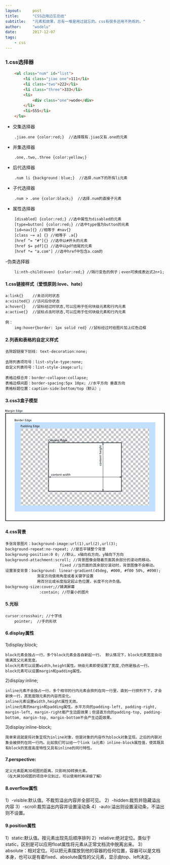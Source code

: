 ```yaml
---
layout: 	post
title:		"CSS边用边忘总结"
subtitle:	"元素和效果，总有一堆是用过就忘的。css有很多还用不熟练的。"
author:		"wodelu"
date:		2017-12-07
tags:
    - css
---
```


### 1.css选择器

```html
	<ul class="num" id="list">
		<li class="jiao one">111</li>
		<li class="two">222</li>
		<li class="three">333</li>
		<li>
			<div class="one">wode</div>
		</li>
		<li>555</li>
	</lu>
```


 - 交集选择器 


```
 	.jiao.one {color:red;}  //选择既有.jiao又有.one的元素

```


- 并集选择器
 

```
 	.one,.two,.three {color:yellow;}
```

 - 后代选择器

```
	.num li {background：blue;}  //选择.num下的所有li元素
```

- 子代选择器

```
	.num > .one {color:black;}	//选择.num的直接子元素
```

- 属性选择器

```
	[disabled] {color:red;} //选中属性为disabled的元素
	[type=button] {color:red;} //选中type值为button的元素
	[id=nav]{} //相等于 #nav{}
	[class ~= a] {} //相等于 .a{}
	[href ^= "#"]{} //选中以#开头的元素
	[href $= pdf]{} //选中以pdf结尾的元素
	[href *= "a.com"] //选中href中包含a.com的 

```

-伪类选择器

```
	li:nth-child(even) {color:red;} //隔行变色的例子；even可换成表达式2n+1;

```



#### 1.css链接样式（爱恨原则:love、hate）

	a:link{}	//未访问时状态
	a:visited{} //访问后你状态
	a:hover{}	//鼠标经过时状态,可以应用于任何块级元素和行内元素
	a:active{}	//鼠标点击时状态,可以应用于任何块级元素和行内元素

	例：
		img:hover{border: 1px solid red} //鼠标经过时给图片加上红色边框

#### 2.列表和表格的自定义样式

	去除超链接下划线: text-decoration:none;

	去除列表项符号：list-style-type:none;
	自定义列表符号：list-style-image:url;

	表格边框合并：border-collapse:collapse;
	表格边框间距：border-spacing:5px 10px; //水平方向 垂直方向
	表格标题位置：caption-side:bottom/top（默认）;

#### 3.css3盒子模型
![](/img/in-post/essay/css3-box.png)

#### 4.css背景

	多张背景图片：background-image:url(1),url(2),url(3);
	background-repeat:no-repeat; //是否平铺整个背景
	backgroung-position:0 0; //默认，x轴向右方向，y轴向下方向
	background-attachment:scroll; //背景图像会随着页面其余部分的滚动而移动。
				  			fixed //当页面的其余部分滚动时，背景图像不会移动。
	设置渐变背景：background: linear-gradient(45deg, #000, #f00 50%, #090);
				  渐变方向使用角度或者关键字设置
				  用百分比或长度指定起止色位置，长度不允许负值。
	backgroung-size:cover;//铺满屏幕
				   :contain; //尽量小的图片

#### 5.光标
	
	cursor:crosshair; //十字线
		pointer;  //手的形状
#### 6.display属性

1)display:block;

	block元素会独占一行，多个block元素会各自新起一行。 默认情况下，block元素宽度自动填满其父元素宽度。
	block元素可以设置width,height属性。块级元素即使设置了宽度,仍然是独占一行。
	block元素可以设置margin和padding属性。

2)display:inline;

	inline元素不会独占一行，多个相邻的行内元素会排列在同一行里，直到一行排列不下，才会新换一行，其宽度随元素的内容而变化。
	inline元素设置width,height属性无效。
	inline元素的margin和padding属性，水平方向的padding-left, padding-right, margin-left, margin-right都产生边距效果；但竖直方向的padding-top, padding-bottom, margin-top, margin-bottom不会产生边距效果。

3)display:inline-block;

	简单来说就是将对象呈现为inline对象，但是对象的内容作为block对象呈现。之后的内联对象会被排列在同一行内。比如我们可以给一个link（a元素）inline-block属性值，使其既具有block的宽度高度特性又具有inline的同行特性。

#### 7.perspective:

	定义元素距离3D视图的距离，只影响3D转换元素。
	（在大屏3D视图的项目中见到过，可以使用时再详细了解）

#### 8.overflow属性

1）-visible:默认值。不裁剪溢出内容并全部可见。
2）-hidden:裁剪并隐藏溢出内容
3）-scroll:裁剪溢出内容并设置滚动条
4）-auto:溢出则设置滚动条，不溢出则不设置。

#### 9.position属性

1）static:默认值。按元素出现先后顺序排列
2）relative:绝对定位。类似于static，区别是可以应用float属性将元素从正常文档流中脱离出来。
3）absolute：相对定位。可以把元素摆放到他的容器的任何位置，容器可以是文档本身，也可以是有着fixed、absolute属性的父元素，显示由top、left决定。